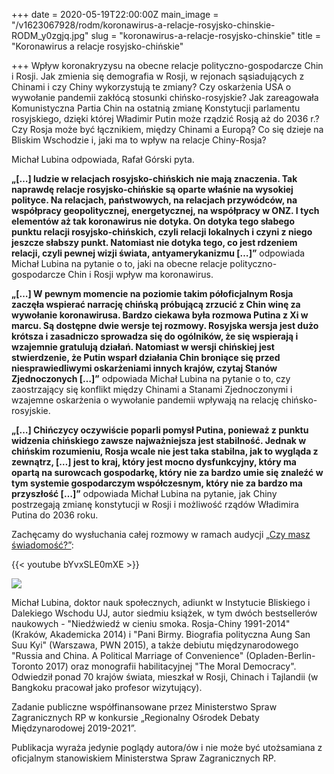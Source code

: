 +++
date = 2020-05-19T22:00:00Z
main_image = "/v1623067928/rodm/koronawirus-a-relacje-rosyjsko-chinskie-RODM_y0zgjq.jpg"
slug = "koronawirus-a-relacje-rosyjsko-chinskie"
title = "Koronawirus a relacje rosyjsko-chińskie"

+++
Wpływ koronakryzysu na obecne relacje polityczno-gospodarcze Chin i Rosji. Jak zmienia się demografia w Rosji, w rejonach sąsiadujących z Chinami i czy Chiny wykorzystują te zmiany? Czy oskarżenia USA o wywołanie pandemii zakłócą stosunki chińsko-rosyjskie? Jak zareagowała Komunistyczna Partia Chin na ostatnią zmianę Konstytucji parlamentu rosyjskiego, dzięki której Władimir Putin może rządzić Rosją aż do 2036 r.? Czy Rosja może być łącznikiem, między Chinami a Europą? Co się dzieje na Bliskim Wschodzie i, jaki ma to wpływ na relacje Chiny-Rosja?

Michał Lubina odpowiada, Rafał Górski pyta.

**„\[…\] ludzie w relacjach rosyjsko-chińskich nie mają znaczenia. Tak naprawdę relacje rosyjsko-chińskie są oparte właśnie na wysokiej polityce. Na relacjach, państwowych, na relacjach przywódców, na współpracy geopolitycznej, energetycznej, na współpracy w ONZ. I tych elementów aż tak koronawirus nie dotyka. On dotyka tego słabego punktu relacji rosyjsko-chińskich, czyli relacji lokalnych i czyni z niego jeszcze słabszy punkt. Natomiast nie dotyka tego, co jest rdzeniem relacji, czyli pewnej wizji świata, antyamerykanizmu \[…\]”** odpowiada Michał Lubina na pytanie o to, jaki na obecne relacje polityczno-gospodarcze Chin i Rosji wpływ ma koronawirus.

**„\[…\] W pewnym momencie na poziomie takim półoficjalnym Rosja zaczęła wspierać narrację chińską próbującą zrzucić z Chin winę za wywołanie koronawirusa. Bardzo ciekawa była rozmowa Putina z Xi w marcu. Są dostępne dwie wersje tej rozmowy. Rosyjska wersja jest dużo krótsza i zasadniczo sprowadza się do ogólników, że się wspierają i wzajemnie gratulują działań. Natomiast w wersji chińskiej jest stwierdzenie, że Putin wsparł działania Chin broniące się przed niesprawiedliwymi oskarżeniami innych krajów, czytaj Stanów Zjednoczonych \[…\]”** odpowiada Michał Lubina na pytanie o to, czy zaostrzający się konflikt między Chinami a Stanami Zjednoczonymi i wzajemne oskarżenia o wywołanie pandemii wpływają na relację chińsko-rosyjskie.

**„\[…\] Chińczycy oczywiście poparli pomysł Putina, ponieważ z punktu widzenia chińskiego zawsze najważniejsza jest stabilność. Jednak w chińskim rozumieniu, Rosja wcale nie jest taka stabilna, jak to wygląda z zewnątrz, \[…\] jest to kraj, który jest mocno dysfunkcyjny, który ma opartą na surowcach gospodarkę, który nie za bardzo umie się znaleźć w tym systemie gospodarczym współczesnym, który nie za bardzo ma przyszłość \[…\]”** odpowiada Michał Lubina na pytanie, jak Chiny postrzegają zmianę konstytucji w Rosji i możliwość rządów Władimira Putina do 2036 roku.

Zachęcamy do wysłuchania całej rozmowy w ramach audycji [„Czy masz świadomość?”](https://instytutsprawobywatelskich.pl/koronawirus-a-relacje-rosyjsko-chinskie/ "https://instytutsprawobywatelskich.pl/koronawirus-a-relacje-rosyjsko-chinskie/"):

{{< youtube bYvxSLE0mXE >}}

![](https://res.cloudinary.com/inspro/image/upload/v1589991167/rodm/Michal-Lubina_wesoiv.jpg)

Michał Lubina, doktor nauk społecznych, adiunkt w Instytucie Bliskiego i Dalekiego Wschodu UJ, autor siedmiu książek, w tym dwóch bestsellerów naukowych - "Niedźwiedź w cieniu smoka. Rosja-Chiny 1991-2014" (Kraków, Akademicka 2014) i "Pani Birmy. Biografia polityczna Aung San Suu Kyi" (Warszawa, PWN 2015), a także debiutu międzynarodowego "Russia and China. A Political Marriage of Convenience" (Opladen-Berlin-Toronto 2017) oraz monografii habilitacyjnej "The Moral Democracy". Odwiedził ponad 70 krajów świata, mieszkał w Rosji, Chinach i Tajlandii (w Bangkoku pracował jako profesor wizytujący).

Zadanie publiczne współfinansowane przez Ministerstwo Spraw Zagranicznych RP w konkursie „Regionalny Ośrodek Debaty Międzynarodowej 2019-2021”.

Publikacja wyraża jedynie poglądy autora/ów i nie może być utożsamiana z oficjalnym stanowiskiem Ministerstwa Spraw Zagranicznych RP.